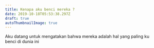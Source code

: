 ```yaml
---
title: Kenapa aku benci mereka ?
date: 2019-10-18T05:53:38.297Z
draft: true
autoThumbnailImage: true
---
```

Aku datang untuk mengatakan bahwa mereka adalah hal yang paling ku benci di dunia ini
